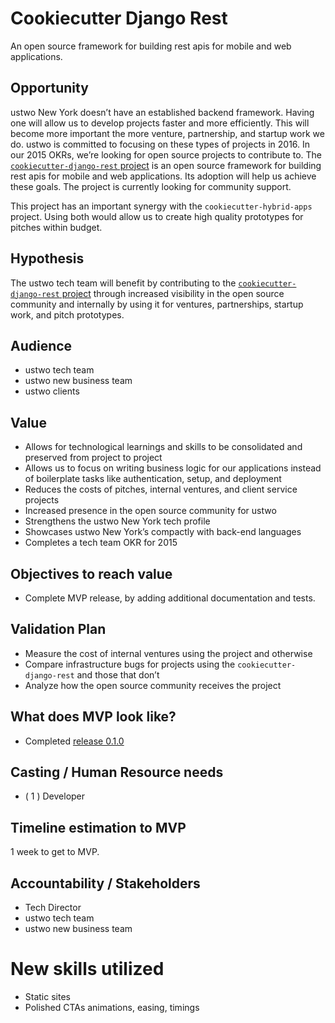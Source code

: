 # Cookiecutter Django Rest
An open source framework for building rest apis for mobile and web applications.

## Opportunity
ustwo New York doesn’t have an established backend framework. Having one will allow us to develop projects faster and more efficiently. This will become more important the more venture, partnership, and startup work we do. ustwo is committed to focusing on these types of projects in 2016. In our 2015 OKRs, we’re looking for open source projects to contribute to. The [`cookiecutter-django-rest` project](https://github.com/agconti/cookiecutter-django-rest) is an open source framework for building rest apis for mobile and web applications. Its adoption will help us achieve these goals. The project is currently looking for community support.

This project has an important synergy with the `cookiecutter-hybrid-apps` project. Using both would allow us to create high quality prototypes for pitches within budget.

## Hypothesis
The ustwo tech team will benefit by contributing to the [`cookiecutter-django-rest` project](https://github.com/agconti/cookiecutter-django-rest) through increased visibility in the open source community and internally by using it for ventures, partnerships, startup work, and pitch prototypes.  

## Audience

- ustwo tech team
- ustwo new business team
- ustwo clients

## Value

- Allows for technological learnings and skills to be consolidated and preserved from project to project
- Allows us to focus on writing business logic for our applications instead of boilerplate tasks like authentication, setup, and deployment
- Reduces the costs of pitches, internal ventures, and client service projects
- Increased presence in the open source community for ustwo
- Strengthens the ustwo New York tech profile
- Showcases ustwo New York’s compactly with back-end languages
- Completes a tech team OKR for 2015

## Objectives to reach value

- Complete MVP release, by adding additional documentation and tests.

## Validation Plan

- Measure the cost of internal ventures using the project and otherwise
- Compare infrastructure bugs for projects using the  `cookiecutter-django-rest` and those that don’t
- Analyze how the open source community receives the project

## What does MVP look like?

- Completed [release 0.1.0](https://github.com/agconti/cookiecutter-django-rest/issues/4)

## Casting / Human Resource needs

- ( 1 ) Developer

## Timeline estimation to MVP

1 week to get to MVP.

## Accountability / Stakeholders

- Tech Director
- ustwo tech team
- ustwo new business team

# New skills utilized

- Static sites
- Polished CTAs animations, easing, timings
